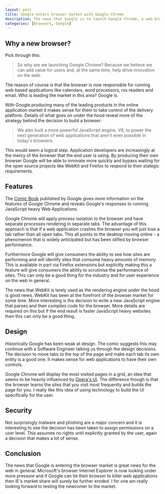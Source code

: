 ```yaml
--- 
layout: post
title: Google enters browser market with Google Chrome
description: The news that Google is to launch Google Chrome, a web browser is good news for the browser market and web applications in general.
categories: [Browsers, Google]
---
```

## Why a new browser?

Pick through this:

> So why are we launching Google Chrome? Because we believe we can add value for users and, at the same time, help drive innovation on the web.

The reason of course is that the browser is now responsible for running web based applications like calendars, word processors, rss readers and email. Who is leading the market in this area? Google is.

With Google producing many of the leading products in the online application market it makes sense for them to take control of the delivery platform. Details of what goes on under the hood reveal more of the strategy behind the decision to build a browser:

> We also built a more powerful JavaScript engine, V8, to power the next generation of web applications that aren't even possible in today's browsers.

This would seem a logical step. Application developers are increasingly at the mercy of the browser that the end user is using. By producing their own browser Google will be able to innovate more quickly and bypass waiting for the open source projects like WebKit and Firefox to respond to their stategic requirements.

## Features

The [Comic Book][1] published by Google gives more information on the features of Google Chrome and reveals Google's responses to running JavaScript heavy Web Applications.

Google Chrome will apply process isolation to the browser and have separate processes rendering in separate tabs. The advantage of this approach is that if a web application crashes the browser you will just lose a tab rather than all open tabs. This all points to the desktop moving online - a phenomenon that is widely anticipated but has been stifled by browser performance.

Furthermore Google will give consumers the ability to see how sites are performing and will identify sites that consume heavy amounts of memory. This is available in part via Firefox extensions but explicitly making this a feature will give consumers the ability to scrutinise the performance of sites. This can only be a good thing for the industry and for user experience on the web in general.

The news that WebKit is larely used as the rendering engine under the hood is good news. WebKit has been at the forefront of the browser market for some time. More interesting is the decision to write a new JavaScript engine that parses and then compiles code for the browser. More details are required on this but if the end result is faster JavaScript heavy websites then this can only be a good thing.

## Design

Historically Google has been weak at design. The comic suggests this may continue with a Software Engineer talking us through the design decisions. The decision to move tabs to the top of the page and make each tab its own entity is a good one. It makes sense for web applications to have their own controls. 

Google Chrome will display the most visited pages in a grid, an idea that seems to be heavily influenced by [Opera's UI][2]. The difference though is that the browser learns the sites that you visit most frequently and builds the page for you. I really like this idea of using technology to build the UI specifically for the user.

## Security

Not surprisingly malware and phishing are a major concern and it is interesting to see the decision has been taken to assign permissions on a user level. This assumes no rights until explicitly granted by the user, again a decision that makes a lot of sense.

## Conclusion

The news that Google is entering the browser market is great news for the web in general. Microsoft's browser Internet Explorer is now looking under more pressure and if Google can tie their browser to killer web applications then IE's market share will surely be further eroded. I for one am really looking forward to testing the newcomer to the market.

 [1]: http://www.google.com/googlebooks/chrome/
 [2]: http://www.opera.com/

